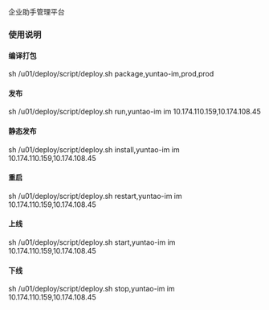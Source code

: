 企业助手管理平台

### 使用说明

#### 编译打包
sh /u01/deploy/script/deploy.sh package,yuntao-im,prod,prod

#### 发布
sh /u01/deploy/script/deploy.sh run,yuntao-im im 10.174.110.159,10.174.108.45

#### 静态发布
sh /u01/deploy/script/deploy.sh install,yuntao-im im 10.174.110.159,10.174.108.45

#### 重启
sh /u01/deploy/script/deploy.sh restart,yuntao-im im 10.174.110.159,10.174.108.45

#### 上线
sh /u01/deploy/script/deploy.sh start,yuntao-im im 10.174.110.159,10.174.108.45

#### 下线
sh /u01/deploy/script/deploy.sh stop,yuntao-im im 10.174.110.159,10.174.108.45

